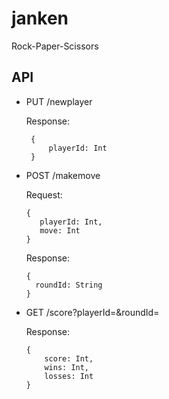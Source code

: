# janken
Rock-Paper-Scissors

## API

 - PUT /newplayer

   Response:
   ```
    {
        playerId: Int
    }
    ```

 - POST /makemove

   Request:
     ```
     {
        playerId: Int,
        move: Int
     }
     ```
   Response:
     ```
     {
       roundId: String
     }
     ```
 - GET /score?playerId=<String>&roundId=<string>
   
   Response:
   ```
   {
       score: Int,
       wins: Int,
       losses: Int
   }
   ```
